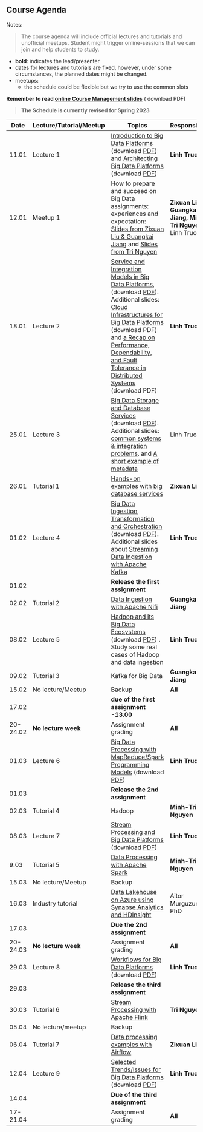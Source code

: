 ## Course Agenda

Notes:
> The course agenda will include official lectures and tutorials and unofficial meetups. Student might trigger online-sessions that we can join and help students to study.
- **bold**: indicates the lead/presenter
- dates for lectures and tutorials are fixed, however, under some circumstances,  the planned dates might be changed.
- meetups:
  - the schedule could be flexible but we try to use the common slots

**Remember to read [online Course Management slides](https://bit.ly/cse4640management)** ( download PDF)


>**The Schedule is currently revised for Spring 2023**

Date    | Lecture/Tutorial/Meetup  | Topics | Responsibles
--------|--------------|-------|---------
11.01   |Lecture 1  | [Introduction to Big Data Platforms](https://bit.ly/bdp23-L1-1) (download [PDF](lecturenotes/pdfs/module1-lecture1-1-intro-v0.4.0.pdf)) and [Architecting Big Data Platforms](https://bit.ly/bdp23-L1-2) (download [PDF](lecturenotes/pdfs/module1-lecture1-2-architectingbigplatforms-v0.4.pdf)) | **Linh Truong**
12.01  |Meetup 1 | How to prepare and succeed on Big Data assignments: experiences and expectation: [Slides from Zixuan Liu & Guangkai Jiang](lecturenotes/pdfs/LiuJiang_howtosucceed.pdf) and [Slides from Tri Nguyen](lecturenotes/pdfs/TriNguyen_howtosucceed.pdf)| **Zixuan Liu, Guangkai Jiang, Minh-Tri Nguyen**, Linh Truong
18.01  |Lecture 2  | [Service and Integration Models in Big Data Platforms](https://bit.ly/bdp23-L2), (download [PDF](lecturenotes/pdfs/module1-lecture2-0-integrationbdp-v0.4.pdf)). Additional slides: [Cloud Infrastructures for Big Data Platforms](https://bit.ly/3jLwb99) (download PDF) and [a Recap on Performance, Dependability, and Fault Tolerance in Distributed Systems](https://bit.ly/3id1F7B) (download PDF)| **Linh Truong**
25.01  |Lecture 3  | [Big Data Storage and Database Services](https://bit.ly/bdp23-L3) (download [PDF](lecturenotes/pdfs/module2-lecture3-bigdatastoragedatabase-v0.4.pdf)). Additional slides: [common systems & integration problems](https://bit.ly/3R0Bga4). and [A short example of metadata](https://aalto.cloud.panopto.eu/Panopto/Pages/Viewer.aspx?id=e54ba118-53c1-4097-9b12-acc2013ddb4f)| Linh Truong
26.01  |Tutorial 1 | [Hands-on examples with big database services](https://version.aalto.fi/gitlab/bigdataplatforms/cs-e4640/-/tree/master/tutorials/consistency)|  **Zixuan Liu**
01.02   |Lecture 4 | [Big Data Ingestion, Transformation and Orchestration](https://bit.ly/bdp23-L4) (download [PDF](lecturenotes/pdfs/module2-lecture4-ingestionandtransformation-v0.4.pdf)). Additional slides about [Streaming Data Ingestion with Apache Kafka](https://bit.ly/3RgKajT) | **Linh Truong**
01.02  |   | **Release the first assignment**
02.02  | Tutorial 2  | [Data Ingestion with Apache Nifi](https://version.aalto.fi/gitlab/bigdataplatforms/cs-e4640/-/tree/master/tutorials/nifi)| **Guangkai Jiang**
08.02  |Lecture 5 | [Hadoop and its Big Data Ecosystems](https://bit.ly/bdp23-L5) (download [PDF](lecturenotes/pdfs/module3-lecture5-hadoop-v0.4.pdf)) . Study some real cases of Hadoop and data ingestion| **Linh Truong**
09.02  |Tutorial 3 | Kafka for Big Data| **Guangkai Jiang**
15.02  | No lecture/Meetup | Backup| **All**
17.02  |   |  **due of the first assignment -13.00**
20-24.02  |  **No lecture week** | Assignment grading| **All**
01.03  |Lecture 6  | [Big Data Processing with MapReduce/Spark Programming Models](https://bit.ly/bdp23-L6) (download [PDF](lecturenotes/pdfs/module3-lecture6-dataprocessing-mapreducespark-v0.4.pdf))| **Linh Truong**
01.03  |   | **Release the 2nd assignment**
02.03  | Tutorial 4 |Hadoop | **Minh-Tri Nguyen**
08.03  |Lecture 7 | [Stream Processing and Big Data Platforms](https://bit.ly/bdp23-L7) (download [PDF](lecturenotes/pdfs/module3-lecture7-dataprocessing-streaming-v0.4.pdf)) | **Linh Truong**
9.03  |Tutorial 5 | [Data Processing with Apache Spark](tutorials/spark/README.md)  | **Minh-Tri Nguyen**
15.03  |No lecture/Meetup|Backup | 
16.03  |Industry tutorial|  [Data Lakehouse on Azure using Synapse Analytics and HDInsight](https://github.com/murggu/azure-data-samples/tree/main/aalto-cs-e4640) | Aitor Murguzur, PhD  
17.03  |   | **Due the 2nd assignment**  |   |
|20-24.03   | **No lecture week**  | Assignment grading  | **All**  |
29.03  |Lecture 8 | [Workflows for Big Data Platforms](https://bit.ly/bdp23-L8) (download [PDF](lecturenotes/pdfs/module3-lecture8-workflows-v0.4.pdf))| **Linh Truong**
29.03  |   | **Release the third assignment**
30.03  |Tutorial 6| [Stream Processing with Apache Flink](tutorials/streamingwithflink/README.md) | **Tri Nguyen**
05.04  |  No lecture/meetup | Backup  |   |   |
06.04  |Tutorial 7| [Data processing examples with Airflow](https://version.aalto.fi/gitlab/bigdataplatforms/cs-e4640/-/tree/master/tutorials/airflow/)| **Zixuan Liu**
12.04  |Lecture 9 | [Selected Trends/Issues for Big Data Platforms](https://bit.ly/bdp23-L9) (download [PDF](lecturenotes/pdfs/module4-lecture9-trend2023-v0.2.pdf))| **Linh Truong**
14.04  | | **Due of the third assignment**
17-21.04  |   | Assignment grading| **All**
